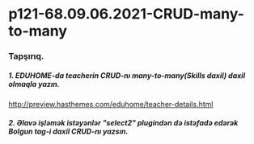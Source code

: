 # p121-68.09.06.2021-CRUD-many-to-many


### Tapşırıq.



##### 1. EDUHOME-da teacherin CRUD-nı many-to-many(Skills daxil) daxil olmaqla yazın.
http://preview.hasthemes.com/eduhome/teacher-details.html



##### 2. Əlavə işləmək istəyənlər "select2" plugindən də istəfadə edərək Bolgun tag-i daxil CRUD-nı yazsın.
